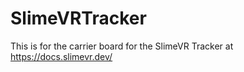 # SlimeVRTracker

This is for the carrier board for the SlimeVR Tracker at https://docs.slimevr.dev/

